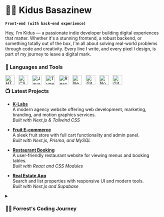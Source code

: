 # 🏄‍♂️ Kidus Basazinew
**`Front-end (with back-end experience)`**

Hey, I'm Kidus — a passionate indie developer building digital experiences that matter. Whether it's a stunning frontend, a robust backend, or something totally out of the box, I'm all about solving real-world problems through code and creativity. Every line I write, and every pixel I design, is part of my journey to leave a digital mark.
<br/>
### 🧰 Languages and Tools
<img align="left" alt="HTML" width="30px" style="padding-right:10px;" src="https://cdn.jsdelivr.net/gh/devicons/devicon/icons/html5/html5-plain.svg" />
<img align="left" alt="CSS" width="30px" style="padding-right:10px;" src="https://cdn.jsdelivr.net/gh/devicons/devicon/icons/css3/css3-plain.svg" />
<img align="left" alt="JavaScript" width="30px" style="padding-right:10px;" src="https://cdn.jsdelivr.net/gh/devicons/devicon/icons/javascript/javascript-plain.svg" />
<img align="left" alt="TypeScript" width="30px" style="padding-right:10px;" src="https://cdn.jsdelivr.net/gh/devicons/devicon/icons/typescript/typescript-plain.svg" />
<img align="left" alt="React" width="30px" style="padding-right:10px;" src="https://cdn.jsdelivr.net/gh/devicons/devicon/icons/react/react-original.svg" />
<img align="left" alt="NextJs" width="30px" style="padding-right:10px;" src="https://cdn.jsdelivr.net/gh/devicons/devicon/icons/nextjs/nextjs-line.svg" />
<img align="left" alt="Git" width="30px" style="padding-right:10px;" src="https://cdn.jsdelivr.net/gh/devicons/devicon/icons/git/git-original.svg" />
<img align="left" alt="NodeJS" width="30px" style="padding-right:10px;" src="https://cdn.jsdelivr.net/gh/devicons/devicon/icons/nodejs/nodejs-original.svg" />
<img align="left" alt="GitHub" width="30px" style="padding-right:10px;" src="https://cdn.jsdelivr.net/gh/devicons/devicon/icons/github/github-original.svg" />
<br />


<!-- BEGIN YOUTUBE-CARDS -->
### 📺 Latest Projects


- **[K-Labs](https://klabs.vercel.app)**  
  A modern agency website offering web development, marketing, branding, and motion graphics services.  
  _Built with Next.js & Tailwind CSS_

- **[Fruit E-commerce](https://github.com/KidusBasazinew/fruit-ecommerce)**  
  A sleek fruit store with full cart functionality and admin panel.  
  _Built with Next.js, Prisma, and MySQL_

- **[Restaurant Booking](https://github.com/KidusBasazinew/restaurant-booking)**  
  A user-friendly restaurant website for viewing menus and booking tables.  
  _Built with React and CSS Modules_

- **[Real Estate App](https://github.com/KidusBasazinew/real-estate-app)**  
  Search and list properties with responsive UI and modern tools.  
  _Built with Next.js and Supabase_

<!-- Replace "yourusername" with your actual GitHub username -->


<!-- END YOUTUBE-CARDS -->

<!-- ![GitHub Streak](https://streak-stats.demolab.com?user=ForrestKnight&theme=gruvbox&border_radius=4.5) -->

<details>
 <summary><h3>👨‍💻 Forrest's Coding Journey</h3></summary>
  Hi, I'm Kidus Basazinew — a passionate and self-driven Front-End Developer with hands-on experience in Back-End Development.
My journey in tech started with a childhood curiosity. I loved playing video games and watching animations, always wondering "how do they make these?" That curiosity led me into game development, where I started exploring how games are built. Although I found it exciting, I soon realized that creating games involves many complex areas — from physics engines to simulations — which were hard to handle alone, especially as a beginner.
So, I pivoted to web development, and that’s where everything clicked. I quickly picked up HTML and CSS, then moved on to JavaScript. Each stage was exciting — I built simple yet fun projects like a calculator, weather app, and e-commerce layouts. Learning React was a game-changer, and diving into Next.js added powerful routing and full-stack capabilities to my toolbox.
As I progressed, I expanded into the backend world — working with CRUD operations, ORMs, and database integrations. This allowed me to build complete, production-level applications. Some of my notable projects include:
<ul>
<li>A Hotel Management System with full integration.</li>
<li>A Restaurant Table Booking and Ordering System.</li>
<li>An AI-Based Travel Planner that dynamically checks weather conditions and recommends trips — a standout project showcasing AI integration and creative problem-solving.</li>
</ul>
I love solving real-world problems through code, and I'm always exploring new technologies and building impactful projects.

[website]: https://kidusbws.vercel.app
